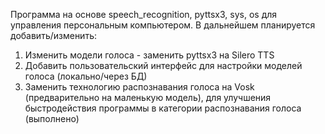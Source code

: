 Программа на основе speech_recognition, pyttsx3, sys, os для управления персональным компьютером. 
В дальнейшем планируется добавить/изменить:
1. Изменить модели голоса - заменить pyttsx3 на Silero TTS
2. Добавить пользовательский интерфейс для настройки моделей голоса (локально/через БД)
3. Заменить технологию распознавания голоса на Vosk (предварительно на маленькую модель), для улучшения быстродействия программы в категории распознавания голоса (выполнено)

